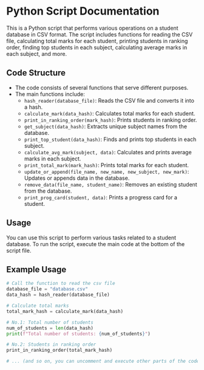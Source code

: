 # Python Script Documentation

This is a Python script that performs various operations on a student database in CSV format. The script includes functions for reading the CSV file, calculating total marks for each student, printing students in ranking order, finding top students in each subject, calculating average marks in each subject, and more.

## Code Structure

- The code consists of several functions that serve different purposes.
- The main functions include:
  - `hash_reader(database_file)`: Reads the CSV file and converts it into a hash.
  - `calculate_mark(data_hash)`: Calculates total marks for each student.
  - `print_in_ranking_order(mark_hash)`: Prints students in ranking order.
  - `get_subject(data_hash)`: Extracts unique subject names from the database.
  - `print_top_student(data_hash)`: Finds and prints top students in each subject.
  - `calculate_avg_mark(subject, data)`: Calculates and prints average marks in each subject.
  - `print_total_mark(mark_hash)`: Prints total marks for each student.
  - `update_or_append(file_name, new_name, new_subject, new_mark)`: Updates or appends data in the database.
  - `remove_data(file_name, student_name)`: Removes an existing student from the database.
  - `print_prog_card(student, data)`: Prints a progress card for a student.

## Usage

You can use this script to perform various tasks related to a student database. To run the script, execute the main code at the bottom of the script file.

## Example Usage

```python
# Call the function to read the csv file
database_file = "database.csv"
data_hash = hash_reader(database_file)

# Calculate total marks
total_mark_hash = calculate_mark(data_hash)

# No.1: Total number of students
num_of_students = len(data_hash)
print(f"Total number of students: {num_of_students}")

# No.2: Students in ranking order
print_in_ranking_order(total_mark_hash)

# ... (and so on, you can uncomment and execute other parts of the code)
